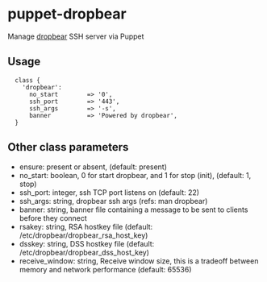 # puppet-dropbear

Manage [dropbear](https://matt.ucc.asn.au/dropbear/dropbear.html) SSH server via Puppet

## Usage

```
  class {
    'dropbear':
      no_start        => '0',
      ssh_port        => '443',
      ssh_args        => '-s',
      banner          => 'Powered by dropbear',
  }
```

## Other class parameters
* ensure: present or absent, (default: present)
* no\_start: boolean, 0 for start dropbear, and 1 for stop (init), (default: 1, stop)
* ssh\_port: integer, ssh TCP port listens on (default: 22)
* ssh\_args: string, dropbear ssh args (refs: man dropbear)
* banner: string, banner file containing a message to be sent to clients before they connect
* rsakey: string, RSA hostkey file (default: /etc/dropbear/dropbear\_rsa\_host\_key)
* dsskey: string, DSS hostkey file (default: /etc/dropbear/dropbear\_dss\_host\_key)
* receive\_window: string, Receive window size, this is a tradeoff between memory and network performance (default: 65536)

